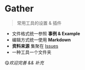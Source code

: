 # Gather
> 常用工具的设置 &amp; 插件

* 文件格式统一参照 **事例 & Example**
* 编辑方式统一使用 **Markdown**
* **资料来源** 集聚在 [Issues](https://github.com/hocgin/Gather/issues)
* 一种工具一个文件夹

:yum:*欢迎完善 && 补充*
